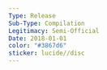 ```yaml
---
Type: Release
Sub-Type: Compilation
Legitimacy: Semi-Official
Date: 2018-01-01
color: "#3867d6"
sticker: lucide//disc
---
```

